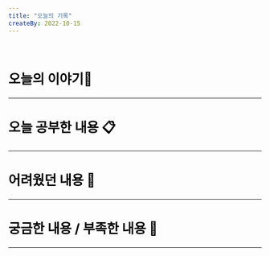 ```yaml
---
title: "오늘의 기록"
createBy: 2022-10-15
---
```



<br>

<h2 style="font-size:26px; color:black ">오늘의 이야기🧧</h2>

--- 


####  
<h2 style="font-size:26px; color:black ">오늘 공부한 내용 📋</h2>

---

<h2 style="font-size:26px; color:black ">어려웠던 내용 🤢</h2>

---

<h2 style="font-size:26px; color:black ">궁금한 내용 / 부족한 내용 🧐</h2>

--- 


